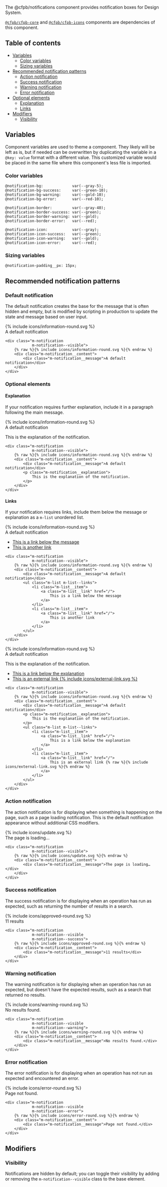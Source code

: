 The @cfpb/notifications component provides notification boxes
for Design System.

[`@cfpb/cfpb-core`](../core) and
[`@cfpb/cfpb-icons`](../icons)
components are dependencies of this component.

## Table of contents

- [Variables](#variables)
  - [Color variables](#color-variables)
  - [Sizing variables](#sizing-variables)
- [Recommended notification patterns](#recommended-notification-patterns)
  - [Action notification](#action-notification)
  - [Success notification](#success-notification)
  - [Warning notification](#warning-notification)
  - [Error notification](#error-notification)
- [Optional elements](#optional-elements)
  - [Explanation](#explanation)
  - [Links](#links)
- [Modifiers](#modifiers)
  - [Visibility](#visibility)

## Variables

Component variables are used to theme a component.
They likely will be left as is, but if needed can be overwritten by duplicating
the variable in a `@key: value` format with a different value.
This customized variable would be placed in the same file
where this component's less file is imported.

### Color variables

```
@notification-bg:             var(--gray-5);
@notification-bg-success:     var(--green-10);
@notification-bg-warning:     var(--gold-10);
@notification-bg-error:       var(--red-10);

@notification-border:         var(--gray-40);
@notification-border-success: var(--green);
@notification-border-warning: var(--gold);
@notification-border-error:   var(--red);

@notification-icon:           var(--gray);
@notification-icon-success:   var(--green);
@notification-icon-warning:   var(--gold);
@notification-icon-error:     var(--red);
```

### Sizing variables

```
@notification-padding__px: 15px;
```

## Recommended notification patterns

### Default notification

The default notification creates the base for the message that is often hidden
and empty, but is modified by scripting in production to update the state and
message based on user input.

<div class="m-notification
            m-notification--visible">
    {% include icons/information-round.svg %}
    <div class="m-notification__content">
        <div class="m-notification__message">A default notification</div>
    </div>
</div>

```
<div class="m-notification
            m-notification--visible">
    {% raw %}{% include icons/information-round.svg %}{% endraw %}
    <div class="m-notification__content">
        <div class="m-notification__message">A default notification</div>
    </div>
</div>
```

### Optional elements

#### Explanation

If your notification requires further explanation, include it in a paragraph
following the main message.

<div class="m-notification
            m-notification--visible">
    {% include icons/information-round.svg %}
    <div class="m-notification__content">
        <div class="m-notification__message">A default notification</div>
        <p class="m-notification__explanation">
            This is the explanation of the notification.
        </p>
    </div>
</div>

```
<div class="m-notification
            m-notification--visible">
    {% raw %}{% include icons/information-round.svg %}{% endraw %}
    <div class="m-notification__content">
        <div class="m-notification__message">A default notification</div>
        <p class="m-notification__explanation">
            This is the explanation of the notification.
        </p>
    </div>
</div>
```

#### Links

If your notification requires links,
include them below the message or explanation as a `m-list` unordered list.

<div class="m-notification
            m-notification--visible">
    {% include icons/information-round.svg %}
    <div class="m-notification__content">
        <div class="m-notification__message">A default notification</div>
        <ul class="m-list m-list--links">
            <li class="m-list__item">
                <a class="m-list__link" href="/">
                    This is a link below the message
                </a>
            </li>
            <li class="m-list__item">
                <a class="m-list__link" href="/">
                    This is another link
                </a>
            </li>
         </ul>
    </div>
</div>

```
<div class="m-notification
            m-notification--visible">
    {% raw %}{% include icons/information-round.svg %}{% endraw %}
    <div class="m-notification__content">
        <div class="m-notification__message">A default notification</div>
        <ul class="m-list m-list--links">
            <li class="m-list__item">
                <a class="m-list__link" href="/">
                    This is a link below the message
                </a>
            </li>
            <li class="m-list__item">
                <a class="m-list__link" href="/">
                    This is another link
                </a>
            </li>
        </ul>
    </div>
</div>
```

<div class="m-notification
            m-notification--visible">
    {% include icons/information-round.svg %}
    <div class="m-notification__content">
        <div class="m-notification__message">A default notification</div>
        <p class="m-notification__explanation">
            This is the explanation of the notification.
        </p>
        <ul class="m-list m-list--links">
            <li class="m-list__item">
                <a class="m-list__link" href="/">
                    This is a link below the explanation
                </a>
            </li>
            <li class="m-list__item">
                <a class="m-list__link" href="/">
                    This is an external link {% include icons/external-link.svg %}
                </a>
            </li>
         </ul>
    </div>
</div>

```
<div class="m-notification
            m-notification--visible">
    {% raw %}{% include icons/information-round.svg %}{% endraw %}
    <div class="m-notification__content">
        <div class="m-notification__message">A default notification</div>
        <p class="m-notification__explanation">
            This is the explanation of the notification.
        </p>
        <ul class="m-list m-list--links">
            <li class="m-list__item">
                <a class="m-list__link" href="/">
                    This is a link below the explanation
                </a>
            </li>
            <li class="m-list__item">
                <a class="m-list__link" href="/">
                    This is an external link {% raw %}{% include icons/external-link.svg %}{% endraw %}
                </a>
            </li>
        </ul>
    </div>
</div>
```

### Action notification

The action notification is for displaying when something
is happening on the page,
such as a page loading notification.
This is the default notification appearance without additional CSS modifiers.

<div class="m-notification
            m-notification--visible">
    {% include icons/update.svg %}
    <div class="m-notification__content">
        <div class="m-notification__message">The page is loading…</div>
    </div>
</div>

```
<div class="m-notification
            m-notification--visible">
    {% raw %}{% include icons/update.svg %}{% endraw %}
    <div class="m-notification__content">
        <div class="m-notification__message">The page is loading…</div>
    </div>
</div>
```

### Success notification

The success notification is for displaying when an operation has run as
expected, such as returning the number of results in a search.

<div class="m-notification
            m-notification--visible
            m-notification--success">
    {% include icons/approved-round.svg %}
    <div class="m-notification__content">
        <div class="m-notification__message">11 results</div>
    </div>
</div>

```
<div class="m-notification
            m-notification--visible
            m-notification--success">
    {% raw %}{% include icons/approved-round.svg %}{% endraw %}
    <div class="m-notification__content">
        <div class="m-notification__message">11 results</div>
    </div>
</div>
```

### Warning notification

The warning notification is for displaying when an operation has run as
expected, but doesn't have the expected results,
such as a search that returned no results.

<div class="m-notification
            m-notification--visible
            m-notification--warning">
    {% include icons/warning-round.svg %}
    <div class="m-notification__content">
        <div class="m-notification__message">No results found.</div>
    </div>
</div>

```
<div class="m-notification
            m-notification--visible
            m-notification--warning">
    {% raw %}{% include icons/warning-round.svg %}{% endraw %}
    <div class="m-notification__content">
        <div class="m-notification__message">No results found.</div>
    </div>
</div>
```

### Error notification

The error notification is for displaying when an operation has not run as
expected and encountered an error.

<div class="m-notification
            m-notification--visible
            m-notification--error">
    {% include icons/error-round.svg %}
    <div class="m-notification__content">
        <div class="m-notification__message">Page not found.</div>
    </div>
</div>

```
<div class="m-notification
            m-notification--visible
            m-notification--error">
    {% raw %}{% include icons/error-round.svg %}{% endraw %}
    <div class="m-notification__content">
        <div class="m-notification__message">Page not found.</div>
    </div>
</div>
```

## Modifiers

### Visibility

Notifications are hidden by default; you can toggle their visibility by adding
or removing the `m-notification--visible` class to the base element.
